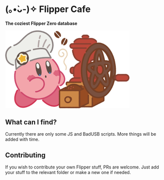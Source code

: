 # (｡•̀ᴗ-)✧ Flipper Cafe

**The coziest Flipper Zero database**

<img width="400" src="https://raw.githubusercontent.com/PolyCatDev/flipper-cafe/main/.github/kirby-cafe.png">

## What can I find?

Currently there are only some JS and BadUSB scripts. More things will be added with time.

## Contributing 

If you wish to contribute your own Flipper stuff, PRs are welcome. Just add your stuff to the relevant folder or make a new one if needed. 
